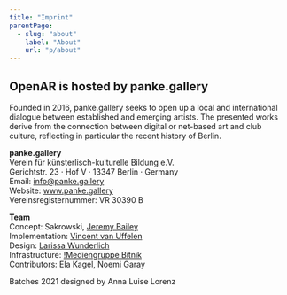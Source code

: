 ```yaml
---
title: "Imprint"
parentPage: 
  - slug: "about"
    label: "About"
    url: "p/about"
---
```


## OpenAR is hosted by panke.gallery

Founded in 2016, panke.gallery seeks to open up a local and international dialogue between established and emerging artists. The presented works derive from the connection between digital or net-based art and club culture, reflecting in particular the recent history of Berlin.

**panke.gallery**  
Verein für künsterlisch-kulturelle Bildung e.V.  
Gerichtstr. 23 · Hof V · 13347 Berlin · Germany  
Email: info@panke.gallery  
Website: www.panke.gallery  
Vereinsregisternummer: VR 30390 B  

**Team**  
Concept: Sakrowski, [Jeremy Bailey](https://www.jeremybailey.net/)  
Implementation: [Vincent van Uffelen](https://www.vincentvanuffelen.com/)   
Design: [Larissa Wunderlich](https://www.larissawunderlich.de/)   
Infrastructure: [!Mediengruppe Bitnik](http://wwwwwwwwwwwwwwwwwwwwww.bitnik.org)  
Contributors: Ela Kagel, Noemi Garay


Batches 2021 designed by Anna Luise Lorenz 